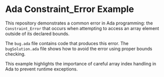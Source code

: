 # Ada Constraint_Error Example

This repository demonstrates a common error in Ada programming: the `Constraint_Error` that occurs when attempting to access an array element outside of its declared bounds.

The `bug.ada` file contains code that produces this error. The `bugSolution.ada` file shows how to avoid the error using proper bounds checking.

This example highlights the importance of careful array index handling in Ada to prevent runtime exceptions.